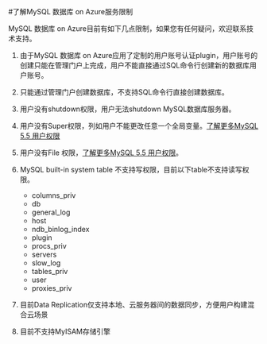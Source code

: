 <properties linkid="" urlDisplayName="" pageTitle="了解MySQL 数据库 on Azure服务限制- Azure 微软云" metaKeywords="Azure 云,技术文档,文档与资源,MySQL,数据库,服务限制,Azure MySQL, MySQL PaaS,Azure MySQL PaaS, Azure MySQL Service, Azure RDS" description="帮助您了解目前MySQL 数据库 on Azure 公共预览版期间的服务限制。如果您对某些操作存有疑问,欢迎联系技术支持。" metaCanonical="" services="MySQL" documentationCenter="Services" title="" authors="" solutions="" manager="" editor="" />

<tags ms.service="mysql" ms.date="" wacn.date="04/29/2015"/>

#了解MySQL 数据库 on Azure服务限制

MySQL 数据库 on Azure目前有如下几点限制，如果您有任何疑问，欢迎联系技术支持。


1.	由于MySQL 数据库 on Azure应用了定制的用户账号认证plugin，用户账号的创建只能在管理门户上完成，用户不能直接通过SQL命令行创建新的数据库用户账号。
2.	只能通过管理门户创建数据库，不支持SQL命令行直接创建数据库。 
3.	用户没有shutdown权限，用户无法shutdown MySQL数据库服务器。
4.	用户没有Super权限，列如用户不能更改任意一个全局变量。[了解更多MySQL 5.5 用户权限](https://dev.mysql.com/doc/refman/5.5/en/privileges-provided.html)
5.	用户没有File 权限，[了解更多MySQL 5.5 用户权限](https://dev.mysql.com/doc/refman/5.5/en/privileges-provided.html)。
6.	MySQL built-in system table 不支持写权限，目前以下table不支持读写权限。

	* columns_priv
	* db
	* general_log
	* host
	* ndb_binlog_index
	* plugin
	* procs_priv
	* servers
	* slow_log
	* tables_priv
	* user
	* proxies_priv

7.	目前Data Replication仅支持本地、云服务器间的数据同步，方便用户构建混合云场景
8.	目前不支持MyISAM存储引擎


